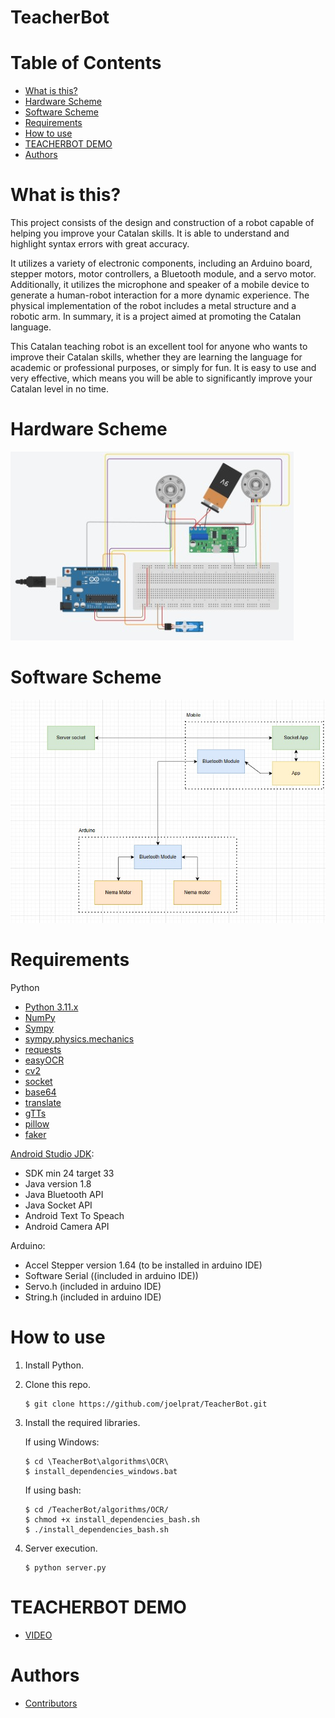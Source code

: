 # TeacherBot

# Table of Contents
  * [What is this?](#what-is-this)
  * [Hardware Scheme](#hardware-scheme)
  * [Software Scheme](#software-scheme)
  * [Requirements](#requirements)
  * [How to use](#how-to-use)
  * [TEACHERBOT DEMO](#teacherbot-demo)
  * [Authors](#authors)

# What is this?

This project consists of the design and construction of a robot capable of helping you improve your Catalan skills. It is able to understand and highlight syntax errors with great accuracy. 

It utilizes a variety of electronic components, including an Arduino board, stepper motors, motor controllers, a Bluetooth module, and a servo motor. Additionally, it utilizes the microphone and speaker of a mobile device to generate a human-robot interaction for a more dynamic experience. The physical implementation of the robot includes a metal structure and a robotic arm. In summary, it is a project aimed at promoting the Catalan language. 

This Catalan teaching robot is an excellent tool for anyone who wants to improve their Catalan skills, whether they are learning the language for academic or professional purposes, or simply for fun. It is easy to use and very effective, which means you will be able to significantly improve your Catalan level in no time.

# Hardware Scheme
![image](https://github.com/joelprat/TeacherBot/blob/main/Scheme%20HW.jpg)

# Software Scheme
![image](https://github.com/joelprat/TeacherBot/blob/main/Scheme%20SW.jpg)

# Requirements

Python
 - [Python 3.11.x](https://www.python.org/)
 - [NumPy](https://numpy.org/)
 - [Sympy](https://www.sympy.org/)
 - [sympy.physics.mechanics](https://docs.sympy.org/latest/modules/physics/mechanics/index.html)
 - [requests](https://pypi.org/project/requests/)
 - [easyOCR](https://pypi.org/project/easyocr/)
 - [cv2](https://pypi.org/project/opencv-python/)
 - [socket](https://docs.python.org/3/library/socket.html)
 - [base64](https://docs.python.org/es/3/library/base64.html)
 - [translate](https://pypi.org/project/translate/)
 - [gTTs](https://pypi.org/project/gTTS/)
 - [pillow](https://pypi.org/project/Pillow/)
 - [faker](https://pypi.org/project/Faker/0.7.4/)


[Android Studio JDK](https://developer.android.com/studio):
 - SDK min 24 target 33
 - Java version 1.8
 - Java Bluetooth API
 - Java Socket API
 - Android Text To Speach
 - Android Camera API


Arduino:
 - Accel Stepper version 1.64 (to be installed in arduino IDE)
 - Software Serial ((included in arduino IDE))
 - Servo.h (included in arduino IDE)
 - String.h (included in arduino IDE)


# How to use

1. Install Python.

2. Clone this repo.

    ```
    $ git clone https://github.com/joelprat/TeacherBot.git
    ```
    
3. Install the required libraries.

   If using Windows:
   
     ```
     $ cd \TeacherBot\algorithms\OCR\
     $ install_dependencies_windows.bat
     ```
     
   If using bash:
   
    ```
    $ cd /TeacherBot/algorithms/OCR/
    $ chmod +x install_dependencies_bash.sh
    $ ./install_dependencies_bash.sh
    ```

4.  Server execution.

    ```
    $ python server.py
    ```

# TEACHERBOT DEMO

- [VIDEO](https://youtu.be/jaYQ3ElwnmU)

# Authors

- [Contributors](https://github.com/joelprat/TeacherBot/graphs/contributors)
